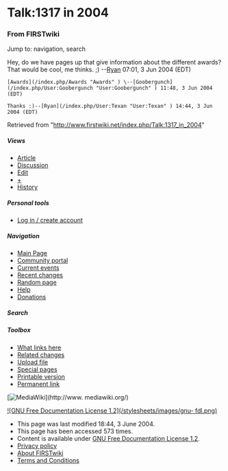 # Talk:1317 in 2004

### From FIRSTwiki

Jump to: navigation, search

Hey, do we have pages up that give information about the different awards?
That would be cool, me thinks. ;) --[Ryan](/index.php/User:Texan "User:Texan"
) 07:01, 3 Jun 2004 (EDT)

    [Awards](/index.php/Awards "Awards" ) \--[Goobergunch](/index.php/User:Goobergunch "User:Goobergunch" ) 11:48, 3 Jun 2004 (EDT) 

    Thanks :)--[Ryan](/index.php/User:Texan "User:Texan" ) 14:44, 3 Jun 2004 (EDT) 

Retrieved from "<http://www.firstwiki.net/index.php/Talk:1317_in_2004>"

##### Views

  * [Article](/index.php/1317_in_2004)
  * [Discussion](/index.php/Talk:1317_in_2004)
  * [Edit](/index.php?title=Talk:1317_in_2004&action=edit)
  * [+](/index.php?title=Talk:1317_in_2004&action=edit&section=new)
  * [History](/index.php?title=Talk:1317_in_2004&action=history)

##### Personal tools

  * [Log in / create account](/index.php?title=Special:Userlogin&returnto=Talk:1317_in_2004)

[](/index.php/Main_Page "Main Page" )

##### Navigation

  * [Main Page](/index.php/Main_Page)
  * [Community portal](/index.php/FIRSTwiki:Community_portal)
  * [Current events](/index.php/Current_events)
  * [Recent changes](/index.php/Special:Recentchanges)
  * [Random page](/index.php/Special:Random)
  * [Help](/index.php/Help:Contents)
  * [Donations](/index.php/FIRSTwiki:Site_support)

##### Search



##### Toolbox

  * [What links here](/index.php/Special:Whatlinkshere/Talk:1317_in_2004)
  * [Related changes](/index.php/Special:Recentchangeslinked/Talk:1317_in_2004)
  * [Upload file](/index.php/Special:Upload)
  * [Special pages](/index.php/Special:Specialpages)
  * [Printable version](/index.php?title=Talk:1317_in_2004&printable=yes)
  * [Permanent link](/index.php?title=Talk:1317_in_2004&oldid=39056)

[![MediaWiki](/skins/common/images/poweredby_mediawiki_88x31.png)](http://www.
mediawiki.org/)

[![GNU Free Documentation License 1.2](/stylesheets/images/gnu-
fdl.png)](http://www.gnu.org/copyleft/fdl.html)

  * This page was last modified 18:44, 3 June 2004.
  * This page has been accessed 573 times.
  * Content is available under [GNU Free Documentation License 1.2](http://www.gnu.org/copyleft/fdl.html "http://www.gnu.org/copyleft/fdl.html" ).
  * [Privacy policy](/index.php/FIRSTwiki:Privacy_policy "FIRSTwiki:Privacy policy" )
  * [About FIRSTwiki](/index.php/FIRSTwiki:About "FIRSTwiki:About" )
  * [Terms and Conditions](/index.php/FIRSTwiki:Terms_and_conditions "FIRSTwiki:Terms and conditions" )

